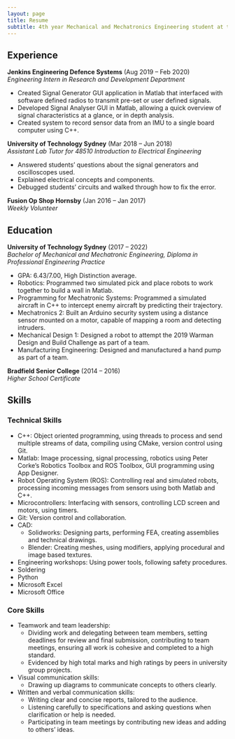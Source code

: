 ```yaml
---
layout: page
title: Resume
subtitle: 4th year Mechanical and Mechatronics Engineering student at the University of Technology Sydney
---
```

## Experience
**Jenkins Engineering Defence Systems** (Aug 2019 – Feb 2020)\
_Engineering Intern in Research and Development Department_
- Created Signal Generator GUI application in Matlab that interfaced with software defined radios to transmit pre-set or user defined signals.
- Developed Signal Analyser GUI in Matlab, allowing a quick overview of signal characteristics at a glance, or in depth analysis.
- Created system to record sensor data from an IMU to a single board computer using C++. 

**University of Technology Sydney** (Mar 2018 – Jun 2018)\
_Assistant Lab Tutor for 48510 Introduction to Electrical Engineering_
- Answered students’ questions about the signal generators and oscilloscopes used.
- Explained electrical concepts and components.
- Debugged students’ circuits and walked through how to fix the error.

**Fusion Op Shop Hornsby** (Jan 2016 – Jan 2017)\
_Weekly Volunteer_ 

## Education
**University of Technology Sydney** (2017 – 2022)\
_Bachelor of Mechanical and Mechatronic Engineering, Diploma in Professional Engineering Practice_
- GPA: 6.43/7.00, High Distinction average.
- Robotics: Programmed two simulated pick and place robots to work together to build a wall in Matlab.
- Programming for Mechatronic Systems: Programmed a simulated aircraft in C++ to intercept enemy aircraft by predicting their trajectory.
- Mechatronics 2: Built an Arduino security system using a distance sensor mounted on a motor, capable of mapping a room and detecting intruders.
- Mechanical Design 1: Designed a robot to attempt the 2019 Warman Design and Build Challenge as part of a team.
- Manufacturing Engineering: Designed and manufactured a hand pump as part of a team.

**Bradfield Senior College** (2014 – 2016)\
_Higher School Certificate_

## Skills
### Technical Skills
- C++: Object oriented programming, using threads to process and send multiple streams of data, compiling using CMake, version control using Git.
- Matlab: Image processing, signal processing, robotics using Peter Corke’s Robotics Toolbox and ROS Toolbox, GUI programming using App Designer.
- Robot Operating System (ROS): Controlling real and simulated robots, processing incoming messages from sensors using both Matlab and C++.
- Microcontrollers: Interfacing with sensors, controlling LCD screen and motors, using timers.
- Git: Version control and collaboration.
- CAD:
    - Solidworks: Designing parts, performing FEA, creating assemblies and technical drawings.
    - Blender: Creating meshes, using modifiers, applying procedural and image based textures.
- Engineering workshops: Using power tools, following safety procedures.
- Soldering
- Python
- Microsoft Excel
- Microsoft Office

### Core Skills
- Teamwork and team leadership:
    - Dividing work and delegating between team members, setting deadlines for review and final submission, contributing to team meetings, ensuring all work is cohesive and completed to a high standard.
    - Evidenced by high total marks and high ratings by peers in university group projects.
- Visual communication skills:
    - Drawing up diagrams to communicate concepts to others clearly.
- Written and verbal communication skills:
    - Writing clear and concise reports, tailored to the audience.
    - Listening carefully to specifications and asking questions when clarification or help is needed.
    - Participating in team meetings by contributing new ideas and adding to others’ ideas.
